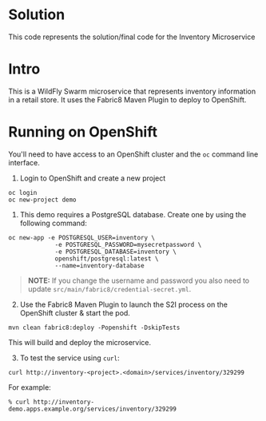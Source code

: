 # Solution

This code represents the solution/final code for the Inventory Microservice

# Intro

This is a WildFly Swarm microservice that represents inventory information in a retail store. It uses the Fabric8 Maven Plugin to deploy to OpenShift.

# Running on OpenShift

You'll need to have access to an OpenShift cluster and the `oc` command line interface.

1. Login to OpenShift and create a new project

```
oc login
oc new-project demo
```

1. This demo requires a PostgreSQL database. Create one by using the following command:

```
oc new-app -e POSTGRESQL_USER=inventory \
             -e POSTGRESQL_PASSWORD=mysecretpassword \
             -e POSTGRESQL_DATABASE=inventory \
             openshift/postgresql:latest \
             --name=inventory-database
```
> **NOTE:** If you change the username and password you also need to update `src/main/fabric8/credential-secret.yml`.

2. Use the Fabric8 Maven Plugin to launch the S2I process on the OpenShift cluster & start the pod.

```
mvn clean fabric8:deploy -Popenshift -DskipTests
```

This will build and deploy the microservice.

3. To test the service using `curl`:

```
curl http://inventory-<project>.<domain>/services/inventory/329299
```
For example:

```
% curl http://inventory-demo.apps.example.org/services/inventory/329299

```


